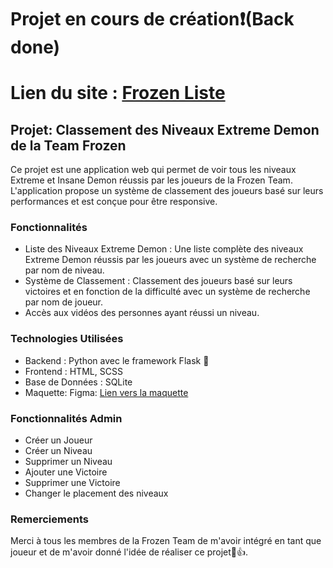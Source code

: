 # Projet en cours de création❗(Back done)

# Lien du site : [Frozen Liste](https://timeoblondeleau.pythonanywhere.com/)

## Projet: Classement des Niveaux Extreme Demon de la Team Frozen

Ce projet est une application web qui permet de voir tous les niveaux Extreme et Insane Demon réussis par les joueurs de la Frozen Team. L'application propose un système de classement des joueurs basé sur leurs performances et est conçue pour être responsive.

### Fonctionnalités

- Liste des Niveaux Extreme Demon : Une liste complète des niveaux Extreme Demon réussis par les joueurs avec un système de recherche par nom de niveau.
- Système de Classement : Classement des joueurs basé sur leurs victoires et en fonction de la difficulté avec un système de recherche par nom de joueur.
- Accès aux vidéos des personnes ayant réussi un niveau.

### Technologies Utilisées

- Backend : Python avec le framework Flask 🐍
- Frontend : HTML, SCSS
- Base de Données : SQLite
- Maquette: Figma: [Lien vers la maquette](https://www.figma.com/design/cseyRjhPMFU0BGbJ8WOYV8/Projet-perso?node-id=0-1&t=gBsQClwTqmNX6tgH-1)

### Fonctionnalités Admin

- Créer un Joueur
- Créer un Niveau
- Supprimer un Niveau
- Ajouter une Victoire
- Supprimer une Victoire
- Changer le placement des niveaux

### Remerciements

Merci à tous les membres de la Frozen Team de m'avoir intégré en tant que joueur et de m'avoir donné l'idée de réaliser ce projet🙂👍.
